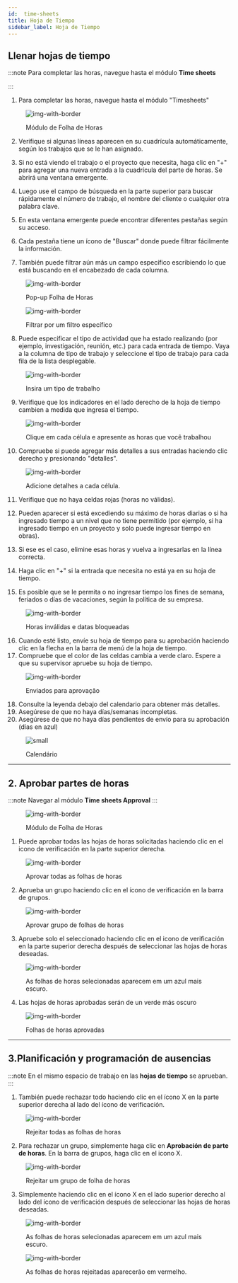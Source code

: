 ```yaml
---
id:  time-sheets
title: Hoja de Tiempo
sidebar_label: Hoja de Tiempo
---
```


## Llenar hojas de tiempo

:::note 
Para completar las horas, navegue hasta el módulo **Time sheets**

:::

1. Para completar las horas, navegue hasta el módulo "Timesheets"

<figure>

![img-with-border](assets/timesheets/1-navigate-to-timesheet-module.png)
<figcaption>Módulo de Folha de Horas</figcaption>
</figure>

2. Verifique si algunas líneas aparecen en su cuadrícula automáticamente, según los trabajos que se le han asignado.

3. Si no está viendo el trabajo o el proyecto que necesita, haga clic en "+" para agregar una nueva entrada a la cuadrícula del parte de horas. Se abrirá una ventana emergente.

4. Luego use el campo de búsqueda en la parte superior para buscar rápidamente el número de trabajo, el nombre del cliente o cualquier otra palabra clave.

5. En esta ventana emergente puede encontrar diferentes pestañas según su acceso.

6. Cada pestaña tiene un ícono de "Buscar" donde puede filtrar fácilmente la información.

7. También puede filtrar aún más un campo específico escribiendo lo que está buscando en el encabezado de cada columna.

<figure>

![img-with-border](assets/timesheets/2-adding-suggestions.png)
<figcaption>Pop-up Folha de Horas</figcaption>
</figure>

<figure>

![img-with-border](assets/timesheets/3-searching-suggestions.png)
<figcaption>Filtrar por um filtro específico</figcaption>
</figure>


8. Puede especificar el tipo de actividad que ha estado realizando (por ejemplo, investigación, reunión, etc.) para cada entrada de tiempo. Vaya a la columna de tipo de trabajo y seleccione el tipo de trabajo para cada fila de la lista desplegable.

<figure>

![img-with-border](assets/timesheets/4-selecting-work-type.png)
<figcaption>Insira um tipo de trabalho</figcaption>
</figure>

  
9. Verifique que los indicadores en el lado derecho de la hoja de tiempo cambien a medida que ingresa el tiempo.

<figure>

![img-with-border](assets/timesheets/5-update-calendar.png)
<figcaption>Clique em cada célula e apresente as horas que você trabalhou</figcaption>
</figure>


10. Compruebe si puede agregar más detalles a sus entradas haciendo clic derecho y presionando "detalles".

<figure>

![img-with-border](assets/timesheets/6-adding-details.png)
<figcaption>Adicione detalhes a cada célula.</figcaption>
</figure>



11. Verifique que no haya celdas rojas (horas no válidas).

12. Pueden aparecer si está excediendo su máximo de horas diarias o si ha ingresado tiempo a un nivel que no tiene permitido (por ejemplo, si ha ingresado tiempo en un proyecto y solo puede ingresar tiempo en obras).

13. Si ese es el caso, elimine esas horas y vuelva a ingresarlas en la línea correcta.

14. Haga clic en "+" si la entrada que necesita no está ya en su hoja de tiempo.

15. Es posible que se le permita o no ingresar tiempo los fines de semana, feriados o días de vacaciones, según la política de su empresa.

<figure>

![img-with-border](assets/timesheets/7-error-on-timesheets.png)
<figcaption>Horas inválidas e datas bloqueadas</figcaption>
</figure>
    

16. Cuando esté listo, envíe su hoja de tiempo para su aprobación haciendo clic en la flecha en la barra de menú de la hoja de tiempo.
17. Compruebe que el color de las celdas cambia a verde claro. Espere a que su supervisor apruebe su hoja de tiempo.

<figure>

![img-with-border](assets/timesheets/8-sending-for-approval.png)
<figcaption>Enviados para aprovação</figcaption>
</figure>
    

18. Consulte la leyenda debajo del calendario para obtener más detalles.
19. Asegúrese de que no haya días/semanas incompletas.
20. Asegúrese de que no haya días pendientes de envío para su aprobación (días en azul)

<figure>

![small](assets/timesheets/9-calendar-overview.png)
<figcaption>Calendário</figcaption>
</figure>


---

## 2. Aprobar partes de horas

:::note
Navegar al módulo **Time sheets Approval**
:::

<figure>

![img-with-border](/img/responses/timesheets_to_approve_response.png)
<figcaption>Módulo de Folha de Horas</figcaption>
</figure>

1. Puede aprobar todas las hojas de horas solicitadas haciendo clic en el icono de verificación en la parte superior derecha.

<figure>

![img-with-border](/img/responses/timesheets_approve_all_response.png)
<figcaption>Aprovar todas as folhas de horas</figcaption>
</figure>

2. Aprueba un grupo haciendo clic en el ícono de verificación en la barra de grupos.

<figure>

![img-with-border](/img/responses/timesheets_approve_group_response.png)
<figcaption>Aprovar grupo de folhas de horas</figcaption>
</figure>

3. Apruebe solo el seleccionado haciendo clic en el icono de verificación en la parte superior derecha después de seleccionar las hojas de horas deseadas.

<figure>

![img-with-border](/img/responses/timesheets_approve_selected_response.png)
<figcaption>As folhas de horas selecionadas aparecem em um azul mais escuro.</figcaption>
</figure>

4. Las hojas de horas aprobadas serán de un verde más oscuro

<figure>

![img-with-border](/img/responses/timesheets_approved_response.png)
<figcaption>Folhas de horas aprovadas</figcaption>
</figure>

---

## 3.Planificación y programación de ausencias

:::note
En el mismo espacio de trabajo en las **hojas de tiempo** se aprueban.
:::

1. También puede rechazar todo haciendo clic en el ícono X en la parte superior derecha al lado del ícono de verificación.

<figure>

![img-with-border](/img/responses/timesheets_reject_all_response.png)
<figcaption>Rejeitar todas as folhas de horas</figcaption>
</figure>

2. Para rechazar un grupo, simplemente haga clic en **Aprobación de parte de horas**. En la barra de grupos, haga clic en el icono X.

<figure>

![img-with-border](/img/responses/timesheets_reject_group_response.png)
<figcaption>Rejeitar um grupo de folha de horas</figcaption>
</figure>

3. Simplemente haciendo clic en el ícono X en el lado superior derecho al lado del ícono de verificación después de seleccionar las hojas de horas deseadas.

<figure>

![img-with-border](/img/responses/timesheets_reject_selected_response.png)
<figcaption>As folhas de horas selecionadas aparecem em um azul mais escuro.</figcaption>
</figure>

<figure>

![img-with-border](/img/responses/timesheets_rejected_response.png)
<figcaption>As folhas de horas rejeitadas aparecerão em vermelho.</figcaption>
</figure>
